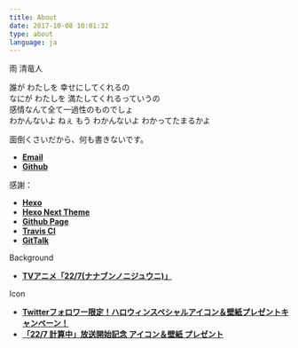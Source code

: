 ```yaml
---
title: About
date: 2017-10-08 10:01:32
type: about
language: ja
---
```

雨 清竜人

誰が わたしを 幸せにしてくれるの  
なにが わたしを 満たしてくれるっていうの  
感情なんて全て一過性のものでしょ  
わかんないよ ねぇ もう わかんないよ わかってたまるかよ  

面倒くさいだから、何も書きないです。  

- [__Email__](/email/)
- [__Github__](https://github.com/Asutorufa)

感謝：

- [__Hexo__](https://hexo.io/)
- [__Hexo Next Theme__](https://github.com/theme-next/hexo-theme-next)
- [__Github Page__](https://pages.github.com/)
- [__Travis CI__](https://travis-ci.org/)
- [__GitTalk__](https://github.com/gitalk/gitalk)

Background

- [__TVアニメ「22/7(ナナブンノニジュウニ)」__](https://227anime.com/)

Icon

- [__Twitterフォロワー限定！ハロウィンスペシャルアイコン＆壁紙プレゼントキャンペーン！__](https://227anime.com/special/halloween/)  
- [__「22/7 計算中」放送開始記念 アイコン＆壁紙 プレゼント__](https://www.nanabunnonijyuuni.com/special/wp-present/)

